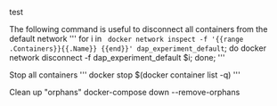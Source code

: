 test

The following command is useful to disconnect all containers from the default network
'''
for i in ` docker network inspect -f '{{range .Containers}}{{.Name}} {{end}}' dap_experiment_default`; do docker network disconnect -f dap_experiment_default $i; done;
'''

Stop all containers
'''
docker stop $(docker container list -q)
'''

Clean up "orphans"
docker-compose down --remove-orphans
